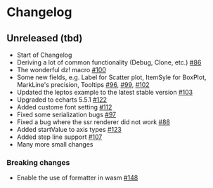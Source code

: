 # Changelog

## Unreleased (tbd)
- Start of Changelog
- Deriving a lot of common functionality (Debug, Clone, etc.) [#86](https://github.com/yuankunzhang/charming/pull/86)
- The wonderful dz! macro [#100](https://github.com/yuankunzhang/charming/pull/100)
- Some new fields, e.g. Label for Scatter plot, ItemSyle for BoxPlot, MarkLine's precision, Tooltips [#96](https://github.com/yuankunzhang/charming/pull/96), [#99](https://github.com/yuankunzhang/charming/pull/99), [#102](https://github.com/yuankunzhang/charming/pull/102)
- Updated the leptos example to the latest stable version [#103](https://github.com/yuankunzhang/charming/pull/103)
- Upgraded to echarts 5.5.1 [#122](https://github.com/yuankunzhang/charming/pull/122)
- Added custome font setting [#112](https://github.com/yuankunzhang/charming/pull/112)
- Fixed some serialization bugs [#97](https://github.com/yuankunzhang/charming/pull/97)
- Fixed a bug where the ssr renderer did not work [#88](https://github.com/yuankunzhang/charming/pull/88)
- Added startValue to axis types [#123](https://github.com/yuankunzhang/charming/pull/123)
- Added step line support [#107](https://github.com/yuankunzhang/charming/pull/107)
- Many more small changes

### Breaking changes
- Enable the use of formatter in wasm [#148](https://github.com/yuankunzhang/charming/pull/148)
